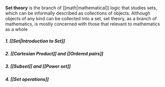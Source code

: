 **Set theory** is the branch of [[math|mathematical]] logic that studies sets, which can be informally described as collections of objects. Although objects of any kind can be collected into a set, set theory, as a branch of mathematics, is mostly concerned with those that relevant to mathematics as a whole


##### 1. [[Set|Introduction to Set]]
##### 2. [[Cartesian Product]] and [[Ordered pairs]]
##### 3. [[Subset]] and [[Power set]]
##### 4. [[Set operations]]